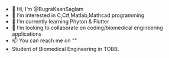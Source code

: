 - 👋 Hi, I’m @BugraKaanSaglam
- 👀 I’m interested in C,C#,Matlab,Mathcad programming
- 🌱 I’m currently learning Phyton & Flutter
- 💞️ I’m looking to collaborate on coding/biomedical engineering applications
- 📫 You can reach me on ""
- Student of Biomedical Engineering in TOBB.

<!---
BugraKaanSaglam/BugraKaanSaglam is a ✨ special ✨ repository because its `README.md` (this file) appears on your GitHub profile.
You can click the Preview link to take a look at your changes.
--->
